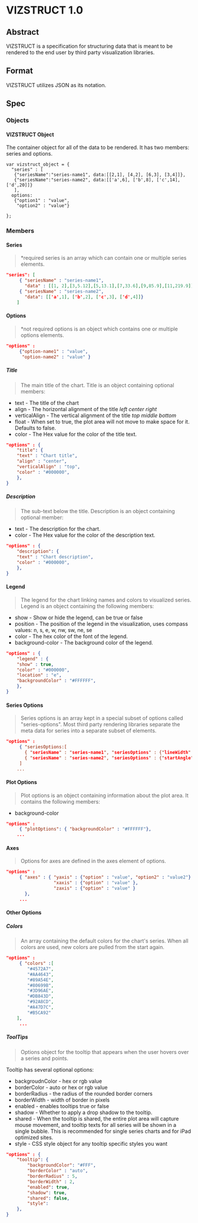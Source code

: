 # VIZSTRUCT 1.0

## Abstract

VIZSTRUCT is a specification for structuring data that is meant to be rendered to the end user by third party visualization libraries.

## Format

VIZSTRUCT utilizes JSON as its notation.

## Spec

### Objects

#### VIZSTRUCT Object

The container object for all of the data to be rendered. It has two members: series and options.

```
var vizstruct_object = {
  "series" : [
   {"seriesName":"series-name1", data:[[2,1], [4,2], [6,3], [3,4]]},
   {"seriesName":"series-name2", data:[['a',6], ['b',8], ['c',14], ['d',20]]}
   ],
  options:
   {"option1" : "value",
    "option2" : "value"}

};
```

### Members

#### Series

>*required
>series is an array which can contain one or multiple series elements.

```json
"series": [
     { "seriesName" : "series-name1",
       "data" : [[1, 2],[3,5.12],[5,13.1],[7,33.6],[9,85.9],[11,219.9]]},
     { "seriesName" : "series-name2",
       "data": [['a',1], ['b',2], ['c',3], ['d',4]]}
    ]
```

#### Options

>*not required
>options is an object which contains one or multiple options elements.

```json
"options" :
     {"option-name1" : "value",
      "option-name2" : "value" }

```
##### Title

>The main title of the chart. Title is an object containing optional members:

* text - The title of the chart
* align - The horizontal alignment of the title _left_ _center_ _right_
* verticalAlign - The vertical alignment of the title _top_ _middle_ _bottom_
* float - When set to true, the plot area will not move to make space for it. Defaults to false.
* color - The Hex value for the color of the title text.

```json
"options" : {
	"title": {
	"text" : "Chart title",
	"align" : "center",
	"verticalAlign" : "top",
	"color" : "#000000",
	},
}
```
##### Description

>The sub-text below the title.  Description is an object containing optional member:

* text - The description for the chart.
* color - The Hex value for the color of the description text.

```json
"options" : {
	"description": {
	"text" : "Chart description",
	"color" : "#000000",
	},
}
```

#### Legend

>The legend for the chart linking names and colors to visualized series.  Legend is an object containing the following members:

* show - Show or hide the legend, can be true or false
* position - The position of the legend in the visualization, uses compass values: n, s, e, w, nw, sw, ne, se
* color - The hex color of the font of the legend.
* background-color - The background color of the legend.

```json
"options" : {
	"legend" : {
	"show" : true,
	"color" : "#000000",
	"location" : "e",
	"backgroundColor" : "#FFFFFF",
	},
}
```

#### Series Options

>Series options is an array kept in a special subset of options called "series-options". Most third party rendering libraries separate the meta data for series into a separate subset of elements.

```json
"options" :
     { "seriesOptions:[
       { "seriesName" : "series-name1", "seriesOptions" : {"lineWidth" : 5, "color" : "#000" }},
       { "seriesName" : "series-name2", "seriesOptions" : {"startAngle" : -90, "color" : "#CCC" }} 
     ]
    ...
```

#### Plot Options

>Plot options is an object containing information about the plot area.  It contains the following members:

* background-color

```json
"options" :
     { "plotOptions": { "backgroundColor" : "#FFFFFF"},
    ...
```

#### Axes

>Options for axes are defined in the axes element of options.

```json
"options" :
     { "axes" : { "yaxis" : {"option" : "value", "option2" : "value2"},
                  "xaxis" : {"option" : "value" },
       			  "zaxis" : {"option" : "value" }
       },
     ...
```

#### Other Options

##### Colors

>An array containing the default colors for the chart's series. When all colors are used, new colors are pulled from the start again.

```json
"options" :
     { "colors" :[
		"#4572A7", 
		"#AA4643", 
		"#89A54E", 
		"#80699B", 
		"#3D96AE", 
		"#DB843D", 
		"#92A8CD", 
		"#A47D7C", 
		"#B5CA92"
	],
     ...
```

##### ToolTips
>Options object for the tooltip that appears when the user hovers over a series and points. 

Tooltip has several optional options:

* backgroudnColor - hex or rgb value
* borderColor - auto or hex or rgb value
* borderRadius - the radius of the rounded border corners
* borderWidth - width of border in pixels
* enabled - enables tooltips true or false
* shadow - Whether to apply a drop shadow to the tooltip.
* shared - When the tooltip is shared, the entire plot area will capture mouse movement, and tooltip texts for all series will be shown in a single bubble. This is recommended for single series charts and for iPad optimized sites.
* style - CSS style object for any tooltip specific styles you want

```json
"options" : {
	"tooltip": {
		"backgroundColor": "#FFF",
		"borderColor" : "auto",
		"borderRadius" : 5,
		"borderWidth" : 2,
		"enabled": true,
		"shadow": true,
		"shared": false,
		"style":
	},
}
```